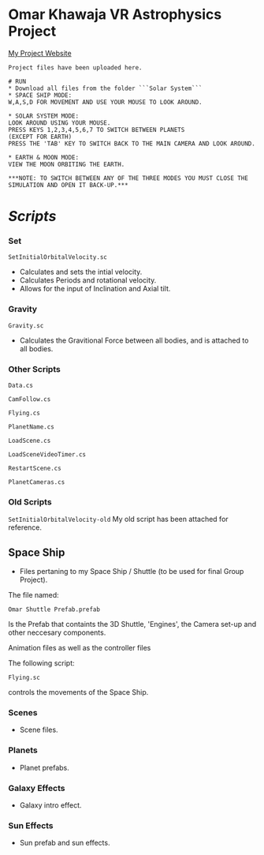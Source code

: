 # **Omar Khawaja** VR Astrophysics Project

[My Project Website](https://omarprojects.weebly.com/)

[logo]: https://imgur.com/a/tnbeJZH "Simulation Overview"

 ```
Project files have been uploaded here.

# RUN 
* Download all files from the folder ```Solar System```
* SPACE SHIP MODE:
W,A,S,D FOR MOVEMENT AND USE YOUR MOUSE TO LOOK AROUND. 

* SOLAR SYSTEM MODE:
LOOK AROUND USING YOUR MOUSE.
PRESS KEYS 1,2,3,4,5,6,7 TO SWITCH BETWEEN PLANETS
(EXCEPT FOR EARTH) 
PRESS THE 'TAB' KEY TO SWITCH BACK TO THE MAIN CAMERA AND LOOK AROUND. 

* EARTH & MOON MODE:
VIEW THE MOON ORBITING THE EARTH. 

***NOTE: TO SWITCH BETWEEN ANY OF THE THREE MODES YOU MUST CLOSE THE SIMULATION AND OPEN IT BACK-UP.***
 ```
 
# *Scripts*
### Set

```
SetInitialOrbitalVelocity.sc
``` 

* Calculates and sets the intial velocity. 
* Calculates Periods and rotational velocity.
* Allows for the input of Inclination and Axial tilt. 


### Gravity 

```
Gravity.sc
``` 
* Calculates the Gravitional Force between all bodies, and is attached to all bodies. 

### Other Scripts
```Data.cs```

```CamFollow.cs```

```Flying.cs```

```PlanetName.cs```

```LoadScene.cs```

```LoadSceneVideoTimer.cs```

```RestartScene.cs```

```PlanetCameras.cs```

### Old Scripts

```SetInitialOrbitalVelocity-old```
My old script has been attached for reference. 


## Space Ship

* Files pertaning to my Space Ship / Shuttle (to be used for final Group Project). 

The file named:
```
Omar Shuttle Prefab.prefab
```
Is the Prefab that containts the 3D Shuttle, 'Engines', the Camera set-up and other neccesary components. 

Animation files as well as the controller files

The following script:
```
Flying.sc
``` 
controls the movements of the Space Ship.

### Scenes 

* Scene files. 

### Planets

* Planet prefabs. 

### Galaxy Effects

* Galaxy intro effect.

### Sun Effects

* Sun prefab and sun effects. 
